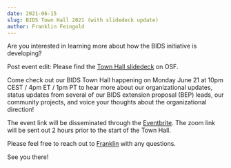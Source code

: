 ```yaml
---
date: 2021-06-15
slug: BIDS Town Hall 2021 (with slidedeck update)
author: Franklin Feingold
---
```


Are you interested in learning more about how the BIDS initiative is developing?

<!-- more -->

Post event edit: Please find the [Town Hall slidedeck](https://osf.io/e9s8a) on OSF.

Come check out our BIDS Town Hall happening on Monday June 21 at 10pm CEST / 4pm ET / 1pm PT to hear more about our organizational updates, status updates from several of our BIDS extension proposal (BEP) leads, our community projects, and voice your thoughts about the organizational direction!

The event link will be disseminated through the [Eventbrite](https://www.eventbrite.com/e/bids-town-hall-2021-tickets-159737297557). The zoom link will be sent out 2 hours prior to the start of the Town Hall.

Please feel free to reach out to [Franklin](mailto:ffein@stanford.edu) with any questions.

See you there!
